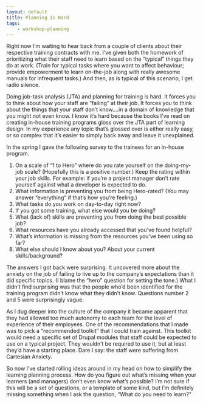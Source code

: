 ```yaml
---
layout: default
title: Planning Is Hard
tags:
    - workshop-planning
---
```


Right now I’m waiting to hear back from a couple of clients about their respective training contracts with me. I’ve  given both the homework of prioritizing what their staff need to learn based on the “typical” things they do at work. (Train for typical tasks where you want to affect behaviour; provide empowerment to learn on-the-job along with really awesome manuals for infrequent tasks.) And then, as is typical of this scenario, I get radio silence.

Doing job-task analysis (JTA) and planning for training is hard. It forces you to think about how your staff are “failing” at their job. It forces you to think about the things that your staff don’t know….in a domain of knowledge that you might not even know. I know it’s hard because the books I’ve read on creating in-house training programs gloss over the JTA part of learning design. In my experience any topic that’s glossed over is either really easy, or so complex that it’s easier to simply back away and leave it unexplained.

In the spring I gave the following survey to the trainees for an in-house program.

1. On a scale of “1 to Hero” where do you rate yourself on the doing-my-job scale? (Hopefully this is a positive number.) Keep the rating within your job skills. For example: if you’re a project manager don’t rate yourself against what a developer is expected to do.
2. What information is preventing you from being Hero-rated? (You may answer “everything” if that’s how you’re feeling.)
3. What tasks do you work on day-to-day right now?
4. If you got some training, what else would you be doing?
5. What (lack of) skills are preventing you from doing the best possible job?
6. What resources have you already accessed that you’ve found helpful?
7. What’s information is missing from the resources you’ve been using so far?
8. What else should I know about you? About your current skills/background?

The answers I got back were surprising. It uncovered more about the anxiety on the job of failing to live up to the company’s expectations than it did specific topics. (I blame the “hero” question for setting the tone.) What I didn’t find surprising was that the people who’d been identified for the training program didn’t know what they didn’t know. Questions number 2 and 5 were surprisingly vague.

As I dug deeper into the culture of the company it became apparent that they had allowed too much autonomy to each team for the level of experience of their employees. One of the recommendations that I made was to pick a “recommended toolkit” that I could train against. This toolkit would need a specific set of Drupal modules that staff could be expected to use on a typical project. They wouldn’t be required to use it, but at least they’d have a starting place. Dare I say: the staff were suffering from Cartesian Anxiety.

So now I’ve started rolling ideas around in my head on how to simplify the learning planning process. How do you figure out what’s missing when your learners (and managers) don’t even know what’s possible? I’m not sure if this will be a set of questions, or a template of some kind, but I’m definitely missing something when I ask the question, “What do you need to learn?”
